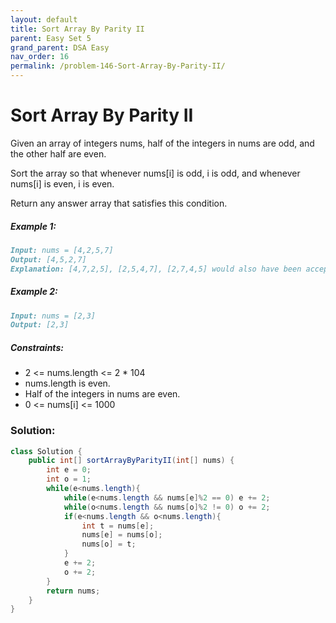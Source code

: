 ```yaml
---
layout: default
title: Sort Array By Parity II
parent: Easy Set 5
grand_parent: DSA Easy
nav_order: 16
permalink: /problem-146-Sort-Array-By-Parity-II/
---
```

# Sort Array By Parity II

Given an array of integers nums, half of the integers in nums are odd, and the other half are even.

Sort the array so that whenever nums[i] is odd, i is odd, and whenever nums[i] is even, i is even.

Return any answer array that satisfies this condition.

##### Example 1:
```markdown
Input: nums = [4,2,5,7]
Output: [4,5,2,7]
Explanation: [4,7,2,5], [2,5,4,7], [2,7,4,5] would also have been accepted.
```
##### Example 2:
```markdown
Input: nums = [2,3]
Output: [2,3]
```
##### Constraints:
* 2 <= nums.length <= 2 * 104
* nums.length is even.
* Half of the integers in nums are even.
* 0 <= nums[i] <= 1000

### Solution:
```java
class Solution {
    public int[] sortArrayByParityII(int[] nums) {
        int e = 0;
        int o = 1;
        while(e<nums.length){
            while(e<nums.length && nums[e]%2 == 0) e += 2;
            while(o<nums.length && nums[o]%2 != 0) o += 2;
            if(e<nums.length && o<nums.length){
                int t = nums[e];
                nums[e] = nums[o];
                nums[o] = t;
            }
            e += 2;
            o += 2;
        }
        return nums;
    }
}
```
